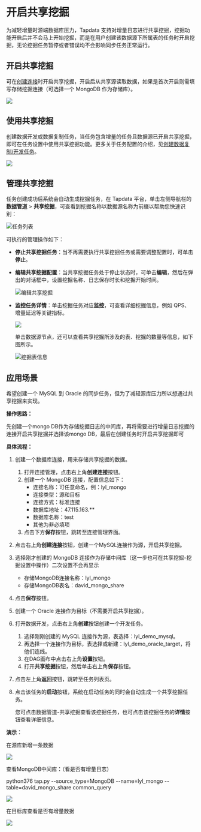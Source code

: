 # 开启共享挖掘

为减轻增量时源端数据库压力，Tapdata 支持对增量日志进行共享挖掘，挖掘功能开启后并不会马上开始挖掘，而是在用户创建该数据源下所属表的任务时开启挖掘，无论挖掘任务暂停或者错误均不会影响同步任务正常运行。



## 开启共享挖掘

可在[创建连接](../../quick-start/connect-database.md)时开启共享挖掘，开启后从共享源读取数据，如果是首次开启则需填写存储挖掘连接（可选择一个 MongoDB 作为存储库）。

![](../../images/enable_shared_mining.png)



## 使用共享挖掘

创建数据开发或数据复制任务，当任务包含增量的任务且数据源已开启共享挖掘，即可在任务设置中使用共享挖掘功能。更多关于任务配置的介绍，见[创建数据复制/开发任务](../../quick-start/create-task.md)。

![](../../images/create_shared_mining.png)



## 管理共享挖掘

任务创建成功后系统会自动生成挖掘任务，在 Tapdata 平台，单击左侧导航栏的**数据管道** > **共享挖掘**，可查看到挖掘名称以数据源名称为前缀以帮助您快速识别：

![任务列表](../../images/share_mining_list.png)

可执行的管理操作如下：

* **停止共享挖掘任务**：当不再需要执行共享挖掘任务或需要调整配置时，可单击**停止**。

* **编辑共享挖掘配置**：当共享挖掘任务处于停止状态时，可单击**编辑**，然后在弹出的对话框中，设置挖掘名称、日志保存时长和挖掘开始时间。

  ![编辑共享挖掘](../../images/edit_share_mining.png)

* **监控任务详情**：单击挖掘任务对应**监控**，可查看详细挖掘信息，例如 QPS、增量延迟等关键指标。

  ![](../../images/shared_mining_detail.png)

  单击数据源节点，还可以查看共享挖掘所涉及的表、挖掘的数量等信息，如下图所示。

  ![挖掘表信息](../../images/shared_mining_detail_2.png)





## 应用场景

希望创建一个 MySQL 到 Oracle 的同步任务，但为了减轻源库压力所以想通过共享挖掘来实现。

**操作思路：**

先创建一个mongo DB作为存储挖掘日志的中间库，再将需要进行增量日志挖掘的连接开启共享挖掘并选择该mongo DB，最后在创建任务时开启共享挖掘即可

**具体流程：**

1. 创建一个数据库连接，用来存储共享挖掘的数据。

   1. 打开连接管理，点击右上角**创建连接**按钮。
   2. 创建一个 MongoDB 连接，配置信息如下：
      * 连接名称：可任意命名，例：lyl_mongo
      * 连接类型：源和目标
      * 连接方式：标准连接
      * 数据库地址：47.115.163.**
      * 数据库名称：test
      * 其他为非必填项
   3. 点击下方**保存**按钮，跳转至连接管理界面。

2. 点击右上角**创建连接**按钮，创建一个MySQL连接作为源，开启共享挖掘。

3. 选择刚才创建的 MongoDB 连接作为存储中间库（这一步也可在共享挖掘-挖掘设置中操作）二次设置不会再显示

   * 存储MongoDB连接名称：lyl_mongo
   * 存储MongoDB表名：david_mongo_share

4. 点击**保存**按钮。

5. 创建一个 Oracle 连接作为目标（不需要开启共享挖掘）。

6. 打开数据开发，点击右上角**创建**按钮创建一个开发任务。

   1. 选择刚刚创建的 MySQL 连接作为源，表选择：lyl_demo_mysql。
   2. 再选择一个连接作为目标，表选择或新建：lyl_demo_oracle_target，将他们连线。
   3. 在DAG画布中点击右上角**设置**按钮。
   4. 打开**共享挖掘**按钮，然后单击右上角**保存**按钮。

7. 点击左上角**返回**按钮，跳转至任务列表页。

8. 点击该任务的**启动**按钮，系统在启动任务的同时会自动生成一个共享挖掘任务。

   您可点击数据管道-共享挖掘查看该挖掘任务，也可点击该挖掘任务的**详情**按钮查看详细信息。



**演示：**

在源库新增一条数据

![](../../images/shared_mining_demo_1.png)



查看MongoDB中间库：（看是否有增量日志）

 python376 tap.py --source_type=MongoDB --name=lyl_mongo --table=david_mongo_share  common_query

![](../../images/shared_mining_demo_2.png)



在目标库查看是否有增量数据

![](../../images/shared_mining_demo_3.png)